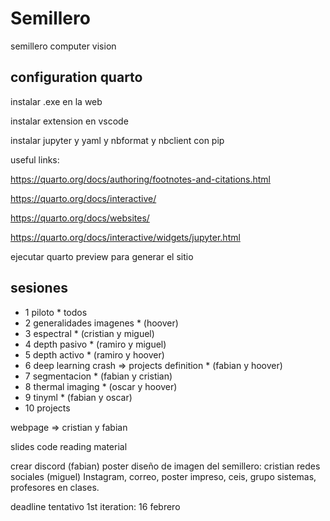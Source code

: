# Semillero
semillero computer vision


## configuration quarto

instalar .exe en la web

instalar extension en vscode

instalar jupyter y yaml y nbformat y nbclient con pip

useful links:

https://quarto.org/docs/authoring/footnotes-and-citations.html

https://quarto.org/docs/interactive/

https://quarto.org/docs/websites/

https://quarto.org/docs/interactive/widgets/jupyter.html

ejecutar quarto preview para generar el sitio



## sesiones


- 1 piloto * todos
- 2 generalidades imagenes * (hoover)
- 3 espectral * (cristian y miguel)
- 4 depth pasivo * (ramiro y miguel)
- 5 depth activo * (ramiro y hoover)
- 6 deep learning crash => projects definition * (fabian y hoover)
- 7 segmentacion * (fabian y cristian)
- 8 thermal imaging * (oscar y hoover)
- 9 tinyml * (fabian y oscar)
- 10 projects

webpage => cristian y fabian

slides
code
reading material

crear discord (fabian)
poster
diseño de imagen del semillero: cristian
redes sociales (miguel) Instagram, correo, poster impreso, ceis, grupo sistemas, profesores en clases.

deadline tentativo 1st iteration: 16 febrero
